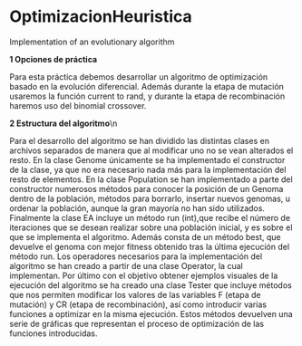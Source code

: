# OptimizacionHeuristica
Implementation of an evolutionary algorithm

**1 Opciones de práctica**

Para esta práctica debemos desarrollar un algoritmo de optimización basado en la evolución diferencial.
Además durante la etapa de mutación usaremos la función current to rand, y durante la etapa de
recombinación haremos uso del binomial crossover.

**2 Estructura del algoritmo**\n

Para el desarrollo del algoritmo se han dividido las distintas clases en archivos separados de manera que al
modificar uno no se vean alterados el resto. En la clase Genome únicamente se ha implementado el 
constructor de la clase, ya que no era necesario nada más para la implementación del resto de elementos. En
la clase Population se han implementado a parte del constructor numerosos métodos para conocer la posición
de un Genoma dentro de la población, métodos para borrarlo, insertar nuevos genomas, u ordenar la
población, aunque la gran mayoría no han sido utilizados. Finalmente la clase EA incluye un método run
(int),que recibe el número de iteraciones que se desean realizar sobre una población inicial, y es sobre el que
se implementa el algoritmo. Además consta de un método best, que devuelve el genoma con mejor fitness
obtenido tras la última ejecución del método run.
Los operadores necesarios para la implementación del algoritmo se han creado a partir de una clase Operator,
la cual implementan.
Por último con el objetivo obtener ejemplos visuales de la ejecución del algoritmo se ha creado una clase
Tester que incluye métodos que nos permiten modificar los valores de las variables F (etapa de mutación) y
CR (etapa de recombinación), así como introducir varias funciones a optimizar en la misma ejecución. Estos
métodos devuelven una serie de gráficas que representan el proceso de optimización de las funciones
introducidas.
